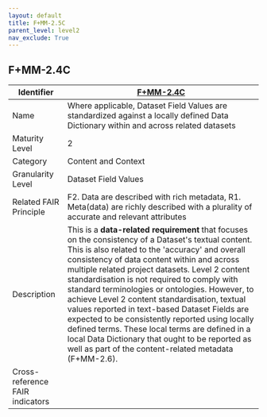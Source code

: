 ```yaml
---
layout: default
title: F+MM-2.5C
parent_level: level2
nav_exclude: True
---
```


## F+MM-2.4C

| Identifier | [F+MM-2.4C](https://github.com/FAIRplus/Data-Maturity/blob/indicator-definitions/docs/_indicators/D.%20F+MM-2.4C.md) |
| ---------- | ----------|
| Name | Where applicable, Dataset Field Values are standardized against a locally defined Data Dictionary within and across related datasets |
| Maturity Level | 2 |
| Category | Content and Context |
| Granularity Level | Dataset Field Values |
| Related FAIR Principle | F2. Data are described with rich metadata, R1. Meta(data) are richly described with a plurality of accurate and relevant attributes |
| Description | This is a **data-related requirement** that focuses on the consistency of a Dataset's textual content. This is also related to the 'accuracy' and overall consistency of data content within and across multiple related project datasets. Level 2 content standardisation is not required to comply with standard terminologies or ontologies. However, to achieve Level 2 content standardisation, textual values reported in text-based Dataset Fields are expected to be consistently reported using locally defined terms. These local terms are defined in a local Data Dictionary that ought to be reported as well as part of the content-related metadata (F+MM-2.6). |
| Cross-reference FAIR indicators | |
